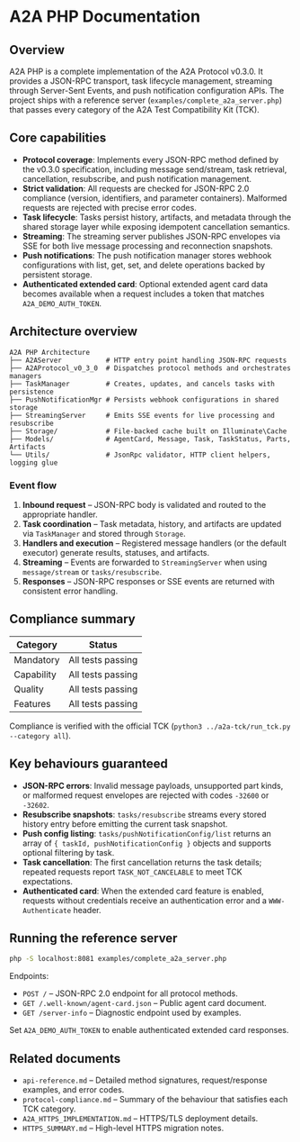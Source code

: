 # A2A PHP Documentation

## Overview

A2A PHP is a complete implementation of the A2A Protocol v0.3.0. It provides a JSON-RPC transport, task lifecycle management, streaming through Server-Sent Events, and push notification configuration APIs. The project ships with a reference server (`examples/complete_a2a_server.php`) that passes every category of the A2A Test Compatibility Kit (TCK).

## Core capabilities

- **Protocol coverage**: Implements every JSON-RPC method defined by the v0.3.0 specification, including message send/stream, task retrieval, cancellation, resubscribe, and push notification management.
- **Strict validation**: All requests are checked for JSON-RPC 2.0 compliance (version, identifiers, and parameter containers). Malformed requests are rejected with precise error codes.
- **Task lifecycle**: Tasks persist history, artifacts, and metadata through the shared storage layer while exposing idempotent cancellation semantics.
- **Streaming**: The streaming server publishes JSON-RPC envelopes via SSE for both live message processing and reconnection snapshots.
- **Push notifications**: The push notification manager stores webhook configurations with list, get, set, and delete operations backed by persistent storage.
- **Authenticated extended card**: Optional extended agent card data becomes available when a request includes a token that matches `A2A_DEMO_AUTH_TOKEN`.

## Architecture overview

```text
A2A PHP Architecture
├── A2AServer           # HTTP entry point handling JSON-RPC requests
├── A2AProtocol_v0_3_0  # Dispatches protocol methods and orchestrates managers
├── TaskManager         # Creates, updates, and cancels tasks with persistence
├── PushNotificationMgr # Persists webhook configurations in shared storage
├── StreamingServer     # Emits SSE events for live processing and resubscribe
├── Storage/            # File-backed cache built on Illuminate\Cache
├── Models/             # AgentCard, Message, Task, TaskStatus, Parts, Artifacts
└── Utils/              # JsonRpc validator, HTTP client helpers, logging glue
```

### Event flow

1. **Inbound request** – JSON-RPC body is validated and routed to the appropriate handler.
2. **Task coordination** – Task metadata, history, and artifacts are updated via `TaskManager` and stored through `Storage`.
3. **Handlers and execution** – Registered message handlers (or the default executor) generate results, statuses, and artifacts.
4. **Streaming** – Events are forwarded to `StreamingServer` when using `message/stream` or `tasks/resubscribe`.
5. **Responses** – JSON-RPC responses or SSE events are returned with consistent error handling.

## Compliance summary

| Category   | Status  |
| ---------- | ------- |
| Mandatory  | All tests passing |
| Capability | All tests passing |
| Quality    | All tests passing |
| Features   | All tests passing |

Compliance is verified with the official TCK (`python3 ../a2a-tck/run_tck.py --category all`).

## Key behaviours guaranteed

- **JSON-RPC errors**: Invalid message payloads, unsupported part kinds, or malformed request envelopes are rejected with codes `-32600` or `-32602`.
- **Resubscribe snapshots**: `tasks/resubscribe` streams every stored history entry before emitting the current task snapshot.
- **Push config listing**: `tasks/pushNotificationConfig/list` returns an array of `{ taskId, pushNotificationConfig }` objects and supports optional filtering by task.
- **Task cancellation**: The first cancellation returns the task details; repeated requests report `TASK_NOT_CANCELABLE` to meet TCK expectations.
- **Authenticated card**: When the extended card feature is enabled, requests without credentials receive an authentication error and a `WWW-Authenticate` header.

## Running the reference server

```bash
php -S localhost:8081 examples/complete_a2a_server.php
```

Endpoints:

- `POST /` – JSON-RPC 2.0 endpoint for all protocol methods.
- `GET /.well-known/agent-card.json` – Public agent card document.
- `GET /server-info` – Diagnostic endpoint used by examples.

Set `A2A_DEMO_AUTH_TOKEN` to enable authenticated extended card responses.

## Related documents

- `api-reference.md` – Detailed method signatures, request/response examples, and error codes.
- `protocol-compliance.md` – Summary of the behaviour that satisfies each TCK category.
- `A2A_HTTPS_IMPLEMENTATION.md` – HTTPS/TLS deployment details.
- `HTTPS_SUMMARY.md` – High-level HTTPS migration notes.

